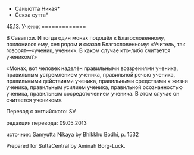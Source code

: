 * Саньютта Никая*
* Секха сутта*

45\.13\. Ученик
\=\=\=\=\=\=\=\=\=\=\=\=\=

В Саваттхи\. И тогда один монах подошёл к Благословенному, поклонился ему, сел рядом и сказал Благословенному: «Учитель, так говорят—«ученик, ученик»\. В каком случае кто\-либо считается учеником?»

«Монах, вот человек наделён правильными воззрениями ученика, правильным устремлением ученика, правильной речью ученика, правильными действиями ученика, правильными средствами к жизни ученика, правильным усилием ученика, правильной осознанностью ученика, правильным сосредоточением ученика\. В этом случае он считается учеником»\.

Перевод с английского: SV

редакция перевода: 09\.05\.2013

источник: Samyutta Nikaya by Bhikkhu Bodhi, p\. 1532

Prepared for SuttaCentral by Aminah Borg\-Luck\.